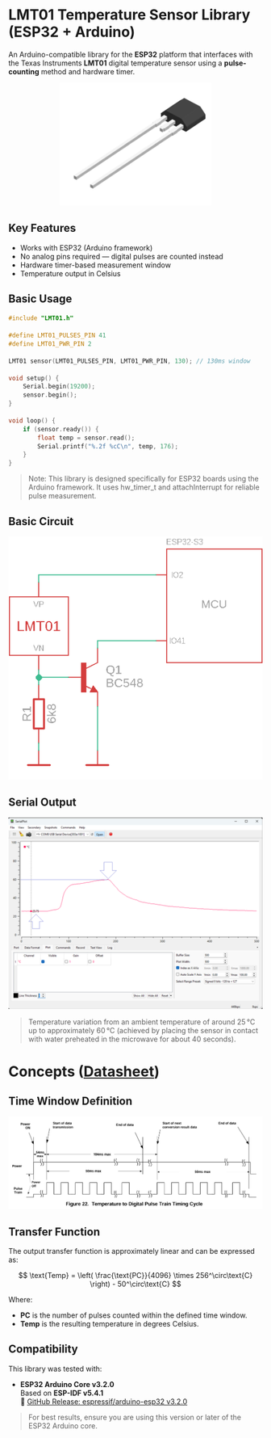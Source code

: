 # LMT01 Temperature Sensor Library (ESP32 + Arduino)

An Arduino-compatible library for the **ESP32** platform that interfaces with the Texas Instruments **LMT01** digital temperature sensor using a **pulse-counting** method and hardware timer.

<p align="center">
  <img src="assets/part.png" alt="Part Image" width="300">
</p>

## Key Features

- Works with ESP32 (Arduino framework)
- No analog pins required — digital pulses are counted instead
- Hardware timer-based measurement window
- Temperature output in Celsius

## Basic Usage

```cpp
#include "LMT01.h"

#define LMT01_PULSES_PIN 41
#define LMT01_PWR_PIN 2

LMT01 sensor(LMT01_PULSES_PIN, LMT01_PWR_PIN, 130); // 130ms window

void setup() {
    Serial.begin(19200);
    sensor.begin();
}

void loop() {
    if (sensor.ready()) {
        float temp = sensor.read();
        Serial.printf("%.2f %cC\n", temp, 176);
    }
}
```

> Note: This library is designed specifically for ESP32 boards using the Arduino framework. It uses hw_timer_t and attachInterrupt for reliable pulse measurement.

## Basic Circuit
![LMT01 basic circuit](assets/circuit.png)

## Serial Output
![LMT01 serial output](assets/terminal.png)
> Temperature variation from an ambient temperature of around 25 °C up to approximately 60 °C (achieved by placing the sensor in contact with water preheated in the microwave for about 40 seconds).

# Concepts ([Datasheet](assets/LMT01.pdf))
## Time Window Definition
![LMT01 Time Window](assets/time_window.png)

## Transfer Function
The output transfer function is approximately linear and can be expressed as:

$$
\text{Temp} = \left( \frac{\text{PC}}{4096} \times 256^\circ\text{C} \right) - 50^\circ\text{C}
$$

Where:
- **PC** is the number of pulses counted within the defined time window.
- **Temp** is the resulting temperature in degrees Celsius.

## Compatibility
This library was tested with:

- **ESP32 Arduino Core v3.2.0**  
  Based on **ESP-IDF v5.4.1**  
  🔗 [GitHub Release: espressif/arduino-esp32 v3.2.0](https://github.com/espressif/arduino-esp32/releases/tag/3.2.0)

> For best results, ensure you are using this version or later of the ESP32 Arduino core.

